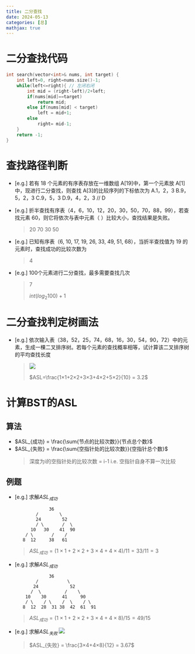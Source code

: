 ```yaml
---
title: 二分查找
date: 2024-05-13
categories: [总]
mathjax: true
---
```



# 二分查找代码
```cpp
int search(vector<int>& nums, int target) {
    int left=0, right=nums.size()-1;
    while(left<=right){ // 左闭右闭
        int mid = (right-left)/2+left;
        if(nums[mid]==target) 
            return mid;
        else if(nums[mid] < target) 
            left = mid+1;
        else 
            right= mid-1;
    }
    return -1;
}
```

<!-- more -->

# 查找路径判断
- [e.g.] 若有 18 个元素的有序表存放在一维数组 A[19]中，第一个元素放 A[1]中，现进行二分查找，则查找 A[3]的比较序列的下标依次为
A.1，2，3   B.9，5，2，3    C.9，5，3   D.9，4，2，3
// D

- [e.g.] 折半查找有序表（4，6，10，12，20，30，50，70，88，99），若查找元素 60，则它将依次与表中元素（ ）比较大小，查找结果是失败。
    > 20 70 30 50

- [e.g.] 已知有序表（6, 10, 17, 19, 26, 33, 49, 51, 68），当折半查找值为 19 的元素时，查找成功的比较次数为
    > 4

- [e.g.] 100个元素进行二分查找，最多需要查找几次
    > 7
    > 
    > $int({log_2} 100)+1$

# 二分查找判定树画法

- [e.g.] 依次输入表（38，52，25，74，68，16，30，54，90，72）中的元素，生成一棵二叉排序树。若每个元素的查找概率相等，试计算该二叉排序树的平均查找长度
    > <img src="/img/bst1.png">
    > 
    > $ASL=\frac{1×1+2×2+3×3+4×2+5×2}{10} = 3.2$

# 计算BST的ASL
## 算法
- $ASL_{成功} = \frac{\sum{节点的比较次数}}{节点总个数}$
- $ASL_{失败} = \frac{\sum{空指针处的比较次数}}{空指针总个数}$
    > 深度为i的空指针处的比较次数 = i-1
    > i.e. 空指针自身不算一次比较

## 例题
- [e.g.] 求解$ASL_{成功}$
    ```pseudocode
                 36
            /        \
            24        52
            / \       /  \
          10   30    41  90
        / \       /    /
       8  12     38   61
    ```
    > $ASL_{成功} = (1×1 + 2×2 + 3×4 + 4×4) / 11 = 33 / 11 = 3$

- [e.g.] 求解$ASL_{成功}$
    ```pseudocode
                 36
            /           \
           24            52
          /  \         /    \
        10    30      41     90
        / \    / \    /  \    / \
       8  12  28  31 38  42  61  91
    ```
    > $ASL_{成功} = (1×1 + 2×2 + 3×4 + 4×8) / 15 = 49/15$

- [e.g.] 求解$ASL_{失败}$
    <img src="/img/bst2.png">
    > $ASL_{失败} = \frac{3×4+4×8}{12} = 3.67$

